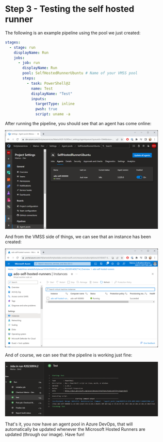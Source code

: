 # Step 3 - Testing the self hosted runner

The following is an example pipeline using the pool we just created:

```yaml
stages:
  - stage: run
    displayName: Run
    jobs:
      - job: run
        displayName: Run
        pool: SelfHostedRunnerUbuntu # Name of your VMSS pool
        steps:
          - task: PowerShell@2
            name: Test
            displayName: "Test"
            inputs:
              targetType: inline
              pwsh: true
              script: uname -a
```

After running the pipeline, you should see that an agent has come online:

![](media/20230914101257.png)

And from the VMSS side of things, we can see that an instance has been created:

![](media/20230914101321.png)

And of course, we can see that the pipeline is working just fine:

![](media/20230914101652.png)

That's it, you now have an agent pool in Azure DevOps, that will automatically be updated whenever the Microsoft Hosted Runners are updated (through our image). Have fun!